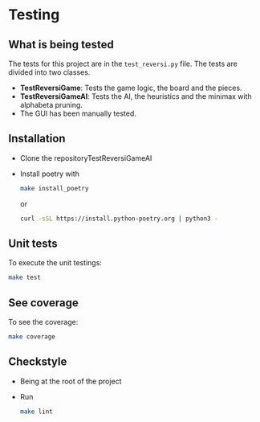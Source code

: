 # Testing

## What is being tested

The tests for this project are in the `test_reversi.py` file. The tests are divided into two classes.

- **TestReversiGame**: Tests the game logic, the board and the pieces.
- **TestReversiGameAI**: Tests the AI, the heuristics and the minimax with alphabeta pruning.
- The GUI has been manually tested.

## Installation

- Clone the repositoryTestReversiGameAI
- Install poetry with

    ```bash
    make install_poetry
    ```

    or

    ```bash
    curl -sSL https://install.python-poetry.org | python3 -
    ```

## Unit tests

To execute the unit testings:

```bash
make test
```

## See coverage

To see the coverage:

```bash
make coverage
```

## Checkstyle

- Being at the root of the project
- Run

    ```bash
    make lint
    ```
